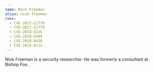 ```yaml
---
name: Nick Freeman
alias: nick-freeman
cves:
  - CVE-2017-11779
  - CVE-2017-11779
  - CVE-2018-8225
  - CVE-2018-8304
  - CVE-2018-8438
  - CVE-2019-0712
---
```

Nick Freeman is a security researcher. He was formerly a consultant at Bishop Fox.
